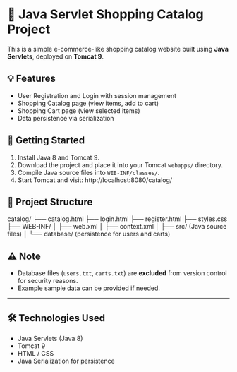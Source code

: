 # 🛒 Java Servlet Shopping Catalog Project

This is a simple e-commerce-like shopping catalog website built using **Java Servlets**, deployed on **Tomcat 9**.

## 💡 Features
- User Registration and Login with session management
- Shopping Catalog page (view items, add to cart)
- Shopping Cart page (view selected items)
- Data persistence via serialization

## 🚀 Getting Started
1. Install Java 8 and Tomcat 9.
2. Download the project and place it into your Tomcat `webapps/` directory.
3. Compile Java source files into `WEB-INF/classes/`.
4. Start Tomcat and visit: http://localhost:8080/catalog/

## 📁 Project Structure
catalog/ 
├── catalog.html 
├── login.html 
├── register.html 
├── styles.css
├── WEB-INF/ │ 
├── web.xml │ 
├── context.xml │ 
├── src/ (Java source files) 
│ └── database/ (persistence for users and carts)


## ⚠️ Note
- Database files (`users.txt`, `carts.txt`) are **excluded** from version control for security reasons.
- Example sample data can be provided if needed.

---

## 🛠️ Technologies Used
- Java Servlets (Java 8)
- Tomcat 9
- HTML / CSS
- Java Serialization for persistence

